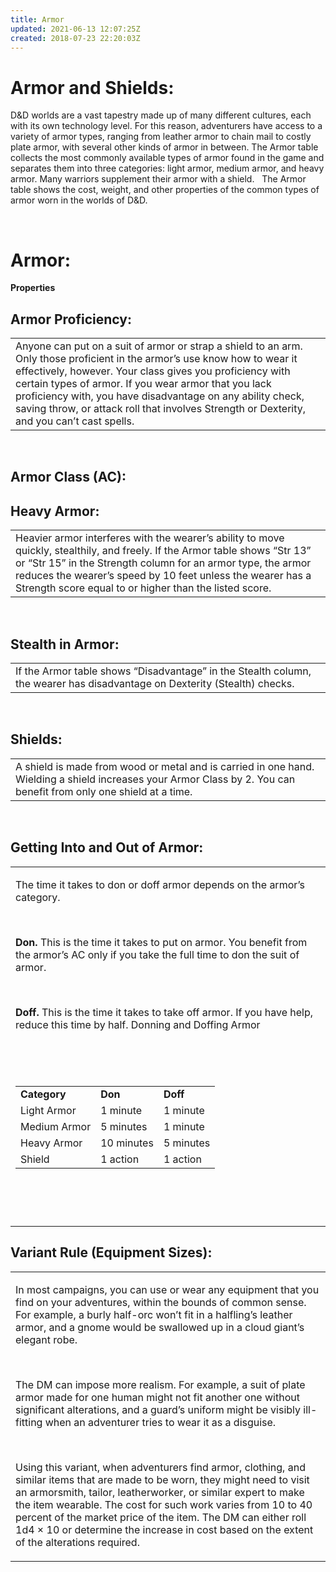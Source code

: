 ```yaml
---
title: Armor
updated: 2021-06-13 12:07:25Z
created: 2018-07-23 22:20:03Z
---
```


# **Armor and Shields:**

D&D worlds are a vast tapestry made up of many different cultures, each with its own technology level. For this reason, adventurers have access to a variety of armor types, ranging from leather armor to chain mail to costly plate armor, with several other kinds of armor in between. The Armor table collects the most commonly available types of armor found in the game and separates them into three categories: light armor, medium armor, and heavy armor. Many warriors supplement their armor with a shield.
 
The Armor table shows the cost, weight, and other properties of the common types of armor worn in the worlds of D&D.

 

# **Armor:**

**Properties** 

## **Armor Proficiency:**

|                                                                                                                                                                                                                                                                                                                                                                                                            |
|------------------------------------------------------------------------------------------------------------------------------------------------------------------------------------------------------------------------------------------------------------------------------------------------------------------------------------------------------------------------------------------------------------|
| Anyone can put on a suit of armor or strap a shield to an arm. Only those proficient in the armor’s use know how to wear it effectively, however. Your class gives you proficiency with certain types of armor. If you wear armor that you lack proficiency with, you have disadvantage on any ability check, saving throw, or attack roll that involves Strength or Dexterity, and you can’t cast spells. |

 

## **Armor Class (AC):**
## **Heavy Armor:**

|                                                                                                                                                                                                                                                                                                                      |
|----------------------------------------------------------------------------------------------------------------------------------------------------------------------------------------------------------------------------------------------------------------------------------------------------------------------|
| Heavier armor interferes with the wearer’s ability to move quickly, stealthily, and freely. If the Armor table shows “Str 13” or “Str 15” in the Strength column for an armor type, the armor reduces the wearer’s speed by 10 feet unless the wearer has a Strength score equal to or higher than the listed score. |

 

## **Stealth in Armor:**

|                                                                                                                           |
|---------------------------------------------------------------------------------------------------------------------------|
| If the Armor table shows “Disadvantage” in the Stealth column, the wearer has disadvantage on Dexterity (Stealth) checks. |

 

## **Shields:**

|                                                                                                                                                                    |
|--------------------------------------------------------------------------------------------------------------------------------------------------------------------|
| A shield is made from wood or metal and is carried in one hand. Wielding a shield increases your Armor Class by 2. You can benefit from only one shield at a time. |

 

## **Getting Into and Out of Armor:**

<table><tbody><tr class="odd"><td><p>The time it takes to don or doff armor depends on the armor’s category.</p><p> </p><p><strong>Don.</strong> This is the time it takes to put on armor. You benefit from the armor’s AC only if you take the full time to don the suit of armor.</p><p> </p><p><strong>Doff.</strong> This is the time it takes to take off armor. If you have help, reduce this time by half. Donning and Doffing Armor</p><p> </p><p> </p><table><tbody><tr class="odd"><td><strong>Category</strong></td><td><strong>Don</strong></td><td><strong>Doff</strong></td></tr><tr class="even"><td>Light Armor</td><td>1 minute</td><td>1 minute</td></tr><tr class="odd"><td>Medium Armor</td><td>5 minutes</td><td>1 minute</td></tr><tr class="even"><td>Heavy Armor</td><td>10 minutes</td><td>5 minutes</td></tr><tr class="odd"><td>Shield</td><td>1 action</td><td>1 action</td></tr></tbody></table><p> </p><p> </p></td></tr></tbody></table>

## **Variant Rule (Equipment Sizes):**

<table><tbody><tr class="odd"><td><p>In most campaigns, you can use or wear any equipment that you find on your adventures, within the bounds of common sense. For example, a burly half-orc won’t fit in a halfling’s leather armor, and a gnome would be swallowed up in a cloud giant’s elegant robe.</p><p> </p><p>The DM can impose more realism. For example, a suit of plate armor made for one human might not fit another one without significant alterations, and a guard’s uniform might be visibly ill-fitting when an adventurer tries to wear it as a disguise.</p><p> </p><p>Using this variant, when adventurers find armor, clothing, and similar items that are made to be worn, they might need to visit an armorsmith, tailor, leatherworker, or similar expert to make the item wearable. The cost for such work varies from 10 to 40 percent of the market price of the item. The DM can either roll 1d4 × 10 or determine the increase in cost based on the extent of the alterations required.</p></td></tr></tbody></table>